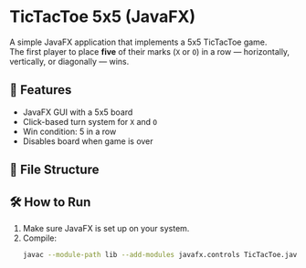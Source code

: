 # TicTacToe 5x5 (JavaFX)

A simple JavaFX application that implements a 5x5 TicTacToe game.  
The first player to place **five** of their marks (`X` or `O`) in a row — horizontally, vertically, or diagonally — wins.

## 🧠 Features
- JavaFX GUI with a 5x5 board
- Click-based turn system for `X` and `O`
- Win condition: 5 in a row
- Disables board when game is over

## 📁 File Structure


## 🛠 How to Run
1. Make sure JavaFX is set up on your system.
2. Compile:
   ```bash
   javac --module-path lib --add-modules javafx.controls TicTacToe.java
